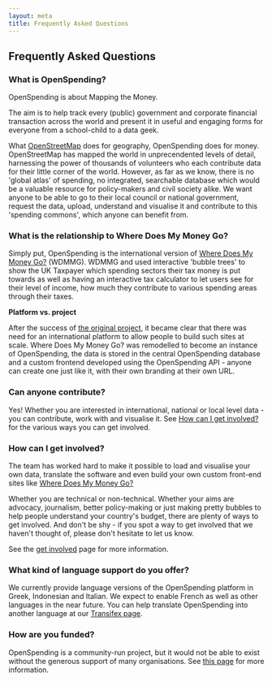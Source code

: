 ```yaml
---
layout: meta
title: Frequently Asked Questions
---
```


## Frequently Asked Questions

### What is OpenSpending? 

OpenSpending is about Mapping the Money.  

The aim is to help track every (public) government and corporate financial transaction across the world and present it in useful and engaging forms for everyone from a school-child to a data geek.

What [OpenStreetMap](http://www.openstreetmap.org/) does for geography, OpenSpending does for money. OpenStreetMap has mapped the world in unprecendented levels of detail, harnessing the power of thousands of volunteers who each contribute data for their little corner of the world. However, as far as we know, there is no 'global atlas' of spending, no integrated, searchable database which would be a valuable resource for policy-makers and civil society alike. We want anyone to be able to go to their local council or national government, request the data, upload, understand and visualise it and contribute to this 'spending commons', which anyone can benefit from.

### What is the relationship to Where Does My Money Go?

Simply put, OpenSpending is the international version of [Where Does My Money Go?](http://wheredoesmymoneygo.org/) (WDMMG). WDMMG and used interactive 'bubble trees' to show the UK Taxpayer which spending sectors their tax money is put towards as well as having an interactive tax calculator to let users see for their level of income, how much they contribute to various spending areas through their taxes.  

**Platform vs. project**

After the success of [the original project](http://jonathangray.org/2007/04/02/where-does-my-money-go-project-proposal/), it became clear that there was need for an international platform to allow people to build such sites at scale. Where Does My Money Go? was remodelled to become an instance of OpenSpending, the data is stored in the central OpenSpending database and a custom frontend developed using the OpenSpending API - anyone can create one just like it, with their own branding at their own URL.

### Can anyone contribute?

Yes!  Whether you are interested in international, national or local level data - you can contribute, work with and visualise it. See [How can I get involved?](contribute.html) for the various ways you can get involved. 

### How can I get involved?

The team has worked hard to make it possible to load and visualise your own data, translate the software and even build your own custom front-end sites like [Where Does My Money Go?](http://wheredoesmymoneygo.org/)

Whether you are technical or non-technical. Whether your aims are advocacy, journalism, better policy-making or just making pretty bubbles to help people understand your country's budget, there are plenty of ways to get involved. And don't be shy - if you spot a way to get involved that we haven't thought of, please don't hesitate to let us know. 

See the [get involved](contribute.html) page for more information. 

### What kind of language support do you offer?
We currently provide language versions of the OpenSpending platform in Greek, Indonesian and Italian. We expect to enable French as well as other languages in the near future.
You can help translate OpenSpending into another language at our [Transifex page](https://www.transifex.com/projects/p/openspending/).

### How are you funded? 

OpenSpending is a community-run project, but it would not be able to exist without the generous support of many organisations. See [this page](funders.html) for more information. 
